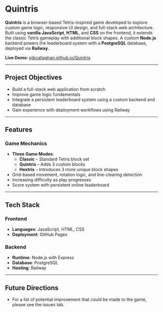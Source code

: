 # Quintris

**Quintris** is a browser-based Tetris-inspired game developed to explore custom game logic, responsive UI design, and full-stack web architecture. Built using **vanilla JavaScript**, **HTML**, and **CSS** on the frontend, it extends the classic Tetris gameplay with additional block shapes. A custom **Node.js** backend powers the leaderboard system with a **PostgreSQL** database, deployed via **Railway**.

**Live Demo**: [pjbcallaghan.github.io/Quintris](https://pjbcallaghan.github.io/Quintris)

---

## Project Objectives

- Build a full-stack web application from scratch
- Improve game logic fundamentals
- Integrate a persistent leaderboard system using a custom backend and database
- Gain experience with deployment workflows using Railway

---

## Features

### Game Mechanics

- **Three Game Modes**:
  - **Classic** – Standard Tetris block set
  - **Quintris** – Adds 3 custom blocks
  - **Hextris** – Introduces 3 more unique block shapes
- Grid-based movement, rotation logic, and line-clearing detection
- Increasing difficulty as play progresses
- Score system with persistent online leaderboard

---

## Tech Stack

### Frontend

- **Languages**: JavaScript, HTML, CSS
- **Deployment**: GitHub Pages

### Backend

- **Runtime**: Node.js with Express
- **Database**: PostgreSQL
- **Hosting**: Railway

---

## Future Directions

- For a list of potential improvement that could be made to the game, please see the issues tab.

